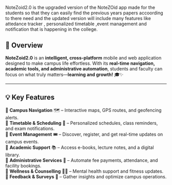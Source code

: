 NoteZoid2.0 is the upgraded version of the NoteZOid app made for the students so that they can easily find the previous years papers accoording to there need and the updated version will include many features like attedance tracker , personalized timetable ,event management and notification that is happening in the college.

## 🎯 **Overview**  
**NoteZoid2.0** is an **intelligent, cross-platform** mobile and web application designed to make campus life effortless. With its **real-time navigation, academic tools, and administrative automation**, students and faculty can focus on what truly matters—**learning and growth!** 🎓✨  

---

## 💡 **Key Features**  
🔹 **Campus Navigation** 🗺️ – Interactive maps, GPS routes, and geofencing alerts.  
🔹 **Timetable & Scheduling** 📅 – Personalized schedules, class reminders, and exam notifications.  
🔹 **Event Management** 🎟️ – Discover, register, and get real-time updates on campus events.  
🔹 **Academic Support** 📚 – Access e-books, lecture notes, and a digital library.  
🔹 **Administrative Services** 🏢 – Automate fee payments, attendance, and facility bookings.  
🔹 **Wellness & Counselling** 💆‍♂️ – Mental health support and fitness updates.  
🔹 **Feedback & Surveys** 📝 – Gather insights and optimize campus operations. 

